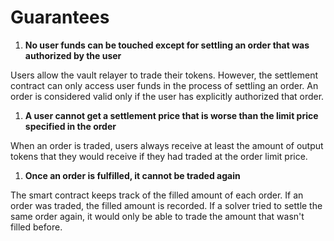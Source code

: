 # Guarantees



1. **No user funds can be touched except for settling an order that was authorized by the user**

Users allow the vault relayer to trade their tokens. However, the settlement contract can only access user funds in the process of settling an order. An order is considered valid only if the user has explicitly authorized that order.

1. **A user cannot get a settlement price that is worse than the limit price specified in the order**

When an order is traded, users always receive at least the amount of output tokens that they would receive if they had traded at the order limit price.

1. **Once an order is fulfilled, it cannot be traded again**

The smart contract keeps track of the filled amount of each order. If an order was traded, the filled amount is recorded. If a solver tried to settle the same order again, it would only be able to trade the amount that wasn't filled before.
